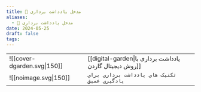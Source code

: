 ```yaml
---
title: 📝 مدخل یادداشت برداری
aliases:
  - 📝 مدخل یادداشت برداری
date: 2024-05-25
draft: false
tags:
---
```


|                             |                                                         |
| --------------------------- | ------------------------------------------------------- |
| ![[cover-dgarden.svg\|150]] | [[digital-garden\|یادداشت برداری با روش دیجیتال گاردن]] |
| ![[noimage.svg\|150]]       | `تکنیک های یادداشت برداری برای یادگیری عمیق`            |

